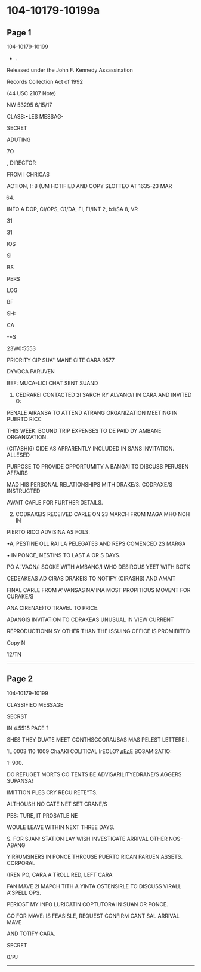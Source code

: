 # 104-10179-10199a

## Page 1

104-10179-10199

- .

Released under the John F. Kennedy Assassination

Records Collection Act of 1992

(44 USC 2107 Note)

NW 53295 6/15/17

CLASS:•LES MESSAG-

SECRET

ADUTING

7O

, DIRECTOR

FROM I CHRICAS

ACTION, !: 8 (UM HOTIFIED AND COPY SLOTTEO AT 1635-23 MAR

64)

INFO A DOP, CI/OPS, C1/DA, FI, FI/INT 2, b:l/SA 8, VR

31

31

IOS

SI

BS

PERS

LOG

BF

SH:

CA

-*S

23W0:5553

PRIORITY CIP SUA" MANE CITE CARA 9577

DYVOCA PARUVEN

BEF: MUCA-LICI CHAT SENT SUAND

1. CEDRAREI CONTACTED 2I SARCH RY ALVANO/I IN CARA AND INVITED O:

PENALE AIRANSA TO ATTEND ATRANG ORGANIZATION MEETING IN PUERTO RICC

THIS WEEK. BOUND TRIP EXPENSES TO DE PAID DY AMBANE ORGANIZATION.

(CITASHI6) CIDE AS APPARENTLY INCLUDED IN SANS INVITATION. ALLESED

PURPOSE TO PROVIDE OPPORTUMITY A BANGAI TO DISCUSS PERUSEN AFFAIRS

MAD HIS PERSONAL RELATIONSHIPS MITH DRAKE/3. CODRAXE/S INSTRUCTED

AWAIT CAFLE FOR FURTHER DETAILS.

2. CODRAXEIS RECEIVED CARLE ON 23 MARCH FROM MAGA MHO NOH IN

PIERTO RICO ADVISINA AS FOLS:

•A, PESTINE OLL RAI LA PELEGATES AND REPS COMENCED 2S MARGA

• IN PONCE, NESTINS TO LAST A OR S DAYS.

PO A.'VAON/I SOOKE WITH AMBANG/I WHO DESIROUS YEET WITH BOTK

CEDEAKEAS AD CIRAS DRAKEIS TO NOTIFY (CIRASHS) AND AMAIT

FINAL CARLE FROM A"VANSAS NA"INA MOST PROPITIOUS MOVENT FOR CURAKE/S

ANA CIRENAE)TO TRAVEL TO PRICE.

ADANGIS INVITATION TO CDRAKEAS UNUSUAL IN VIEW CURRENT

REPRODUCTIONN SY OTHER THAN THE ISSUING OFFICE IS PROMIBITED

Copy N

12/TN

---

## Page 2

104-10179-10199

CLASSIFIEO MESSAGE

SECRST

IN 4.5515 PACE ?

SHES THEY DUATE MEET CONTHSCCORAUSAS MAS PELEST LETTERE I.

1L 0003 110 1009 ChaAKI COLITICAL IrEOLO? дЕдЕ ВОЗАМІ2АТ!O:

1: 900.

DO REFUGET MORTS CO TENTS BE ADVISARILITYEDRANE/S AGGERS SUPANSA!

IMITTION PLES CRY RECUIRETE"TS.

ALTHOUSH NO CATE NET SET CRANE/S

PES: TURE, IT PROSATLE NE

WOULE LEAVE WITHIN NEXT THREE DAYS.

S. FOR SJAN: STATION LAY WISH INVESTIGATE ARRIVAL OTHER NOS-ABANG

YIRRUMSNERS IN PONCE THROUSE PUERTO RICAN PARUEN ASSETS. CORPORAL

(IREN PO, CARA A TROLL RED, LEFT CARA

FAN MAVE 2I MAPCH TITH A YINTA OSTENSIRLE TO DISCUSS VIRALL A'SPELL OPS.

PERIOST MY INFO LURICATIN COPTUTORA IN SUAN OR PONCE.

GO FOR MAVE: IS FEASISLE, REQUEST CONFIRM CANT SAL ARRIVAL MAVE

AND TOTIFY CARA.

SECRET

0/PJ

---

